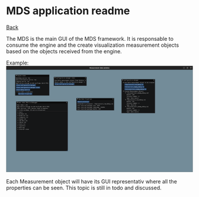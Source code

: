 # MDS application readme

[Back](../README.md)

The MDS is the main GUI of the MDS framework. It is responsable to consume the engine and the create visualization measurement objects based on the objects received from the engine.

Example:
![GUI example](../../img/demo_build_220911_2_transmitters.png)

Each Measurement object will have its GUI representativ where all the properties can be seen. This topic is still in todo and discussed.